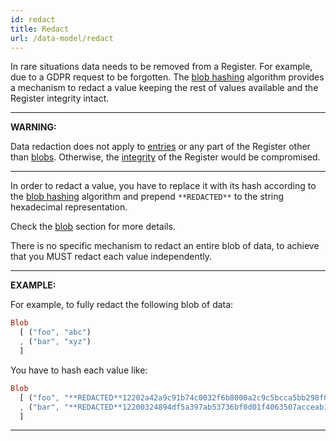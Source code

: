 ```yaml
---
id: redact
title: Redact
url: /data-model/redact
---
```


In rare situations data needs to be removed from a Register. For example, due
to a GDPR request to be forgotten. The [blob hashing](/glossary/blob#hash)
algorithm provides a mechanism to redact a value keeping the rest of values
available and the Register integrity intact.

***
**WARNING:**

Data redaction does not apply to [entries](/glossary/entry) or any part of the
Register other than [blobs](/glossary/blob). Otherwise, the
[integrity](/data-model/audit) of the Register would be compromised.
***

In order to redact a value, you have to replace it with its hash according to
the [blob hashing](/glossary/blob#hash) algorithm and prepend `**REDACTED**`
to the string hexadecimal representation.

Check the [blob](/glossary/blob) section for more details.

There is no specific mechanism to redact an entire blob of data, to achieve
that you MUST redact each value independently.

***
**EXAMPLE:**

For example, to fully redact the following blob of data:

```elm
Blob
  [ ("foo", "abc")
  , ("bar", "xyz")
  ]
```

You have to hash each value like:

```elm
Blob
  [ ("foo", "**REDACTED**12202a42a9c91b74c0032f6b8000a2c9c5bcca5bb298f004e8eff533811004dea511")
  , ("bar", "**REDACTED**12200324894df5a397ab53736bf0d01f4063507acceab19d4ce74c9282de21dadffb")
  ]
```
***
